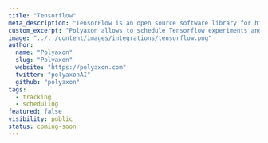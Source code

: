 ```yaml
---
title: "Tensorflow"
meta_description: "TensorFlow is an open source software library for high performance numerical computation. Its flexible architecture allows easy deployment of computation across a variety of platforms (CPUs, GPUs, TPUs)."
custom_excerpt: "Polyaxon allows to schedule Tensorflow experiments and Tensorflow distributed experiments, and supports tracking metrics, outputs, and models natively."
image: "../../content/images/integrations/tensorflow.png"
author:
  name: "Polyaxon"
  slug: "Polyaxon"
  website: "https://polyaxon.com"
  twitter: "polyaxonAI"
  github: "polyaxon"
tags: 
  - tracking
  - scheduling
featured: false
visibility: public
status: coming-soon
---
```

